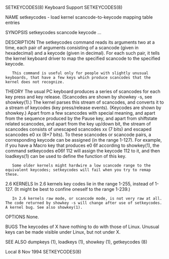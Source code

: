 SETKEYCODES(8)                                                                               Keyboard Support                                                                              SETKEYCODES(8)

NAME
       setkeycodes - load kernel scancode-to-keycode mapping table entries

SYNOPSIS
       setkeycodes scancode keycode ...

DESCRIPTION
       The  setkeycodes  command reads its arguments two at a time, each pair of arguments consisting of a scancode (given in hexadecimal) and a keycode (given in decimal). For each such pair, it tells
       the kernel keyboard driver to map the specified scancode to the specified keycode.

       This command is useful only for people with slightly unusual keyboards, that have a few keys which produce scancodes that the kernel does not recognize.

THEORY
       The usual PC keyboard produces a series of scancodes for each key press and key release. (Scancodes are shown by showkey -s, see showkey(1).)  The kernel parses this  stream  of  scancodes,  and
       converts  it  to  a stream of keycodes (key press/release events).  (Keycodes are shown by showkey.)  Apart from a few scancodes with special meaning, and apart from the sequence produced by the
       Pause key, and apart from shiftstate related scancodes, and apart from the key up/down bit, the stream of scancodes consists of unescaped scancodes xx (7 bits) and escaped scancodes e0  xx  (8+7
       bits).  To these scancodes or scancode pairs, a corresponding keycode can be assigned (in the range 1-127).  For example, if you have a Macro key that produces e0 6f according to showkey(1), the
       command
              setkeycodes e06f 112
       will assign the keycode 112 to it, and then loadkeys(1) can be used to define the function of this key.

       Some older kernels might hardwire a low scancode range to the equivalent keycodes; setkeycodes will fail when you try to remap these.

2.6 KERNELS
       In 2.6 kernels key codes lie in the range 1-255, instead of 1-127.  (It might be best to confine oneself to the range 1-239.)

       In 2.6 kernels raw mode, or scancode mode, is not very raw at all.  The code returned by showkey -s will change after use of setkeycodes.  A kernel bug. See also showkey(1).

OPTIONS
       None.

BUGS
       The keycodes of X have nothing to do with those of Linux.  Unusual keys can be made visible under Linux, but not under X.

SEE ALSO
       dumpkeys (1), loadkeys (1), showkey (1), getkeycodes (8)

Local                                                                                           8 Nov 1994                                                                                 SETKEYCODES(8)
